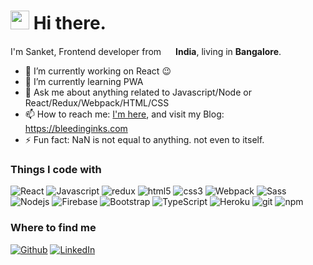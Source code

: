<!DOCTYPE html>
<html lang="en">
<head>
    <meta charset="UTF-8">
    <meta name="viewport" content="width=device-width, initial-scale=1.0">
</head>
<body>
<h1><img src="https://emojis.slackmojis.com/emojis/images/1605829592/11401/among-us-dance.gif?1605829592" width="30"/> Hi there.</h1> 
<p>I'm Sanket, Frontend developer from <img src="https://res.cloudinary.com/dlmozkbdc/image/upload/v1611118478/Github%20readme/india_unenam.svg" width="15"/> <b>India</b>, living in <b>Bangalore</b>. </p>

- 🔭 I’m currently working on React :wink:
- 🌱 I’m currently learning PWA
- 💬 Ask me about anything related to Javascript/Node or React/Redux/Webpack/HTML/CSS
- 📫 How to reach me: <a rel="me" href="https://resume-sanket.herokuapp.com/">I'm here</a>, and visit my Blog: <a rel="me" href="https://bleedinginks.com/">https://bleedinginks.com</a>
- ⚡ Fun fact: NaN is not equal to anything. not even to itself.


<h3>Things I code with</h3>
<p>
  <img alt="React" src="https://img.shields.io/badge/-Javascript-yellow?style=flat-square&logo=javascript&logoColor=white" />
  <img alt="Javascript" src="https://img.shields.io/badge/-React-45b8d8?style=flat-square&logo=react&logoColor=white" />
  <img alt="redux" src="https://img.shields.io/badge/-Redux-764ABC?style=flat-square&logo=redux&logoColor=white" />
  <img alt="html5" src="https://img.shields.io/badge/-HTML5-E34F26?style=flat-square&logo=html5&logoColor=white" />
  <img alt="css3" src="https://img.shields.io/badge/-CSS3-blue?style=flat-square&logo=css3&logoColor=white" />
  <img alt="Webpack" src="https://img.shields.io/badge/-Webpack-55c4f7?style=flat-square&logo=webpack&logoColor=white" /> 
  <img alt="Sass" src="https://img.shields.io/badge/-Sass-CC6699?style=flat-square&logo=sass&logoColor=white" />
  <img alt="Nodejs" src="https://img.shields.io/badge/-Nodejs-43853d?style=flat-square&logo=Node.js&logoColor=white" />
  <img alt="Firebase" src="https://img.shields.io/badge/-Firebase-e6b800?style=flat-square&logo=firebase&logoColor=white" />
  <img alt="Bootstrap" src="https://img.shields.io/badge/-Bootstrap-613894?style=flat-square&logo=bootstrap&logoColor=white" />
  <img alt="TypeScript" src="https://img.shields.io/badge/-TypeScript-007ACC?style=flat-square&logo=typescript&logoColor=white" />
  <img alt="Heroku" src="https://img.shields.io/badge/-Heroku-430098?style=flat-square&logo=heroku&logoColor=white" />
  <img alt="git" src="https://img.shields.io/badge/-Git-F05032?style=flat-square&logo=git&logoColor=white" />
  <img alt="npm" src="https://img.shields.io/badge/-NPM-CB3837?style=flat-square&logo=npm&logoColor=white" />
</p>

<h3>Where to find me</h3>
<p><a href="https://github.com/sanket-naik" target="_blank"><img alt="Github" src="https://img.shields.io/badge/GitHub-%2312100E.svg?&style=for-the-badge&logo=Github&logoColor=white" /></a> 
    <a href="https://www.linkedin.com/in/sanket-naik-097495147/" target="_blank"><img alt="LinkedIn" src="https://img.shields.io/badge/linkedin-%230077B5.svg?&style=for-the-badge&logo=linkedin&logoColor=white" /></a> 
</p>

</body>
</html>
